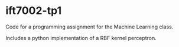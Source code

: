 ift7002-tp1
===========

Code for a programming assignment for the Machine Learning class.

Includes a python implementation of a RBF kernel perceptron.
